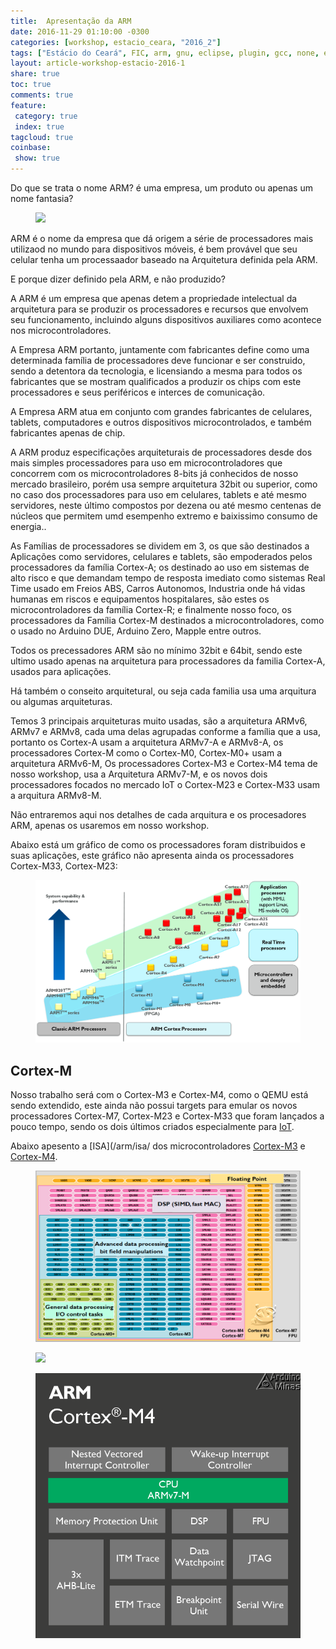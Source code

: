 ```yaml
---
title:  Apresentação da ARM
date: 2016-11-29 01:10:00 -0300
categories: [workshop, estacio_ceara, "2016_2"]
tags: ["Estácio do Ceará", FIC, arm, gnu, eclipse, plugin, gcc, none, eabi, Workshop, Apresentação]
layout: article-workshop-estacio-2016-1
share: true
toc: true
comments: true
feature:
 category: true
 index: true
tagcloud: true
coinbase:
 show: true
---
```


Do que se trata o nome ARM? é uma empresa, um produto ou apenas um nome fantasia?

<!--more-->

<figure>
<img src="/images/arm/arm-cortex-a15-350x200.png/images/arm/arm-cortex-a15-350x200.png"></img>
</figure>

ARM é o nome da empresa que dá origem a série de processadores mais utilizaod no mundo para dispositivos móveis, é bem provável que seu celular tenha um processaador baseado na Arquitetura definida pela ARM.

E porque dizer definido pela ARM, e não produzido?

A ARM é um empresa que apenas detem a propriedade intelectual da arquitetura para se produzir os processadores e recursos que envolvem seu funcionamento, incluindo alguns dispositivos auxiliares como acontece nos microcontroladores.

A Empresa ARM portanto, juntamente com fabricantes define como uma determinada família de processadores deve funcionar e ser construido, sendo a detentora da tecnologia, e licensiando a mesma para todos os fabricantes que se mostram qualificados a produzir os chips com este processadores e seus periféricos e interces de comunicação.

A Empresa ARM atua em conjunto com grandes fabricantes de celulares, tablets, computadores e outros dispositivos microcontrolados, e também fabricantes apenas de chip.

A ARM produz especificações arquiteturais de processadores desde dos mais simples processadores para uso em microcontroladores que concorrem com os microcontroladores 8-bits já conhecidos de nosso mercado brasileiro, porém usa sempre arquitetura 32bit ou superior, como no caso dos processadores para uso em celulares, tablets e até mesmo servidores, neste último compostos por dezena ou até mesmo centenas de núcleos que permitem umd esempenho extremo e baixissimo consumo de energia..

As Famílias de processadores se dividem em 3, os que são destinados a Aplicações como servidores, celulares e tablets, são empoderados pelos processadores da família Cortex-A; os destinado ao uso em sistemas de alto risco e que demandam tempo de resposta imediato como sistemas Real Time usado em Freios ABS, Carros Autonomos, Industria onde há vidas humanas em riscos e equipamentos hospitalares, são estes os microcontroladores da família Cortex-R; e finalmente nosso foco, os processadores da Família Cortex-M destinados a microcontroladores, como o usado no Arduino DUE, Arduino Zero, Mapple entre outros.

Todos os precessadores ARM são no mínimo 32bit e 64bit, sendo este ultimo usado apenas na arquitetura para processadores da familia Cortex-A, usados para aplicações.

Há também o conseito arquitetural, ou seja cada familia usa uma arquitura ou algumas arquiteturas.

Temos 3 principais arquiteturas muito usadas, são a arquitetura ARMv6, ARMv7 e ARMv8, cada uma delas agrupadas conforme a família que a usa, portanto os Cortex-A usam a arquitetura ARMv7-A e ARMv8-A, os processadores Cortex-M como o Cortex-M0, Cortex-M0+ usam a arquitetura ARMv6-M, Os processadores Cortex-M3 e Cortex-M4 tema de nosso workshop, usa a Arquitetura ARMv7-M, e os novos dois processadores focados no mercado IoT o Cortex-M23 e Cortex-M33 usam a arquitura ARMv8-M.

Não entraremos aqui nos detalhes de cada arquitura e os procesadores ARM, apenas os usaremos em nosso workshop.

Abaixo está um gráfico de como os processadores foram distribuidos e suas aplicações, este gráfico não apresenta ainda os processadores Cortex-M33, Cortex-M23:

<figure>
<img src="/images/arm/processadores-arm-performance-vs-aplicacao.png"></img>
<figcapture></figcapture>
</figure>

## Cortex-M

Nosso trabalho será com o Cortex-M3 e Cortex-M4, como o QEMU está sendo extendido, este ainda não possui targets para emular os novos processadores Cortex-M7, Cortex-M23 e Cortex-M33 que foram lançados a pouco tempo, sendo os dois últimos criados especialmente para [IoT](/IoT/).

Abaixo apesento a [ISA](/arm/isa/ dos microcontroladores [Cortex-M3](/arm/familia/cortex-m3/) e [Cortex-M4](/arm/familia/cortex-m4/).

<figure>
<img src="/images/arm/isa-cortex-m0-7.png"></img>
<figcapture></figcapture>
</figure>

<figure>
<img src="/images/arm/Cortex-M3-Arquitetura-800x846.png"></img>
<figcapture></figcapture>
</figure>

<figure>
<img src="/images/arm/Cortex-M4-Arquitetura-800x846.png"></img>
<figcapture></figcapture>
</figure>




